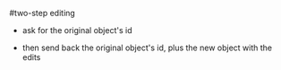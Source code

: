 #two-step editing

* ask for the original object's id

* then send back the original object's id, plus the new object with the edits
